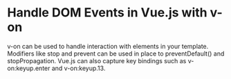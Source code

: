 # Handle DOM Events in Vue.js with v-on

v-on can be used to handle interaction with elements in your template. Modifiers like stop and prevent can be used in place to preventDefault() and stopPropagation. Vue.js can also capture key bindings such as v-on:keyup.enter and v-on:keyup.13.